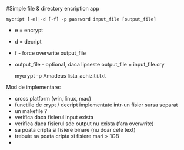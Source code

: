 #Simple file & directory encription app

    mycript [-e]|-d [-f] -p password input_file [output_file]

- e = encrypt
- d = decript
- f - force overwrite output_file
- output_file - optional, daca lipseste output_file = input_file.cry
    
    mycrypt -p Amadeus lista_achizitii.txt

Mod de implementare:
 - cross platform (win, linux, mac)
 - functiile de crypt / decript implementate intr-un fisier sursa separat
 - un makefile ?
 - verifica daca fisierul input exista
 - verifica daca fisierul sde output nu exista (fara overwrite)
 - sa poata cripta si fisiere binare (nu doar cele text)
 - trebuie sa poata cripta si fisiere mari > 1GB
 - 



